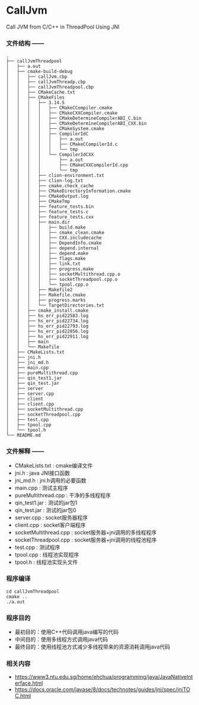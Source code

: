 # CallJvm

Call JVM from C/C++ in ThreadPool Using JNI

### 文件结构 ——

```
.
├── callJvmThreadpool
│   ├── a.out
│   ├── cmake-build-debug
│   │   ├── callJvm.cbp
│   │   ├── callJvmThreadp.cbp
│   │   ├── callJvmThreadpool.cbp
│   │   ├── CMakeCache.txt
│   │   ├── CMakeFiles
│   │   │   ├── 3.14.5
│   │   │   │   ├── CMakeCCompiler.cmake
│   │   │   │   ├── CMakeCXXCompiler.cmake
│   │   │   │   ├── CMakeDetermineCompilerABI_C.bin
│   │   │   │   ├── CMakeDetermineCompilerABI_CXX.bin
│   │   │   │   ├── CMakeSystem.cmake
│   │   │   │   ├── CompilerIdC
│   │   │   │   │   ├── a.out
│   │   │   │   │   ├── CMakeCCompilerId.c
│   │   │   │   │   └── tmp
│   │   │   │   └── CompilerIdCXX
│   │   │   │       ├── a.out
│   │   │   │       ├── CMakeCXXCompilerId.cpp
│   │   │   │       └── tmp
│   │   │   ├── clion-environment.txt
│   │   │   ├── clion-log.txt
│   │   │   ├── cmake.check_cache
│   │   │   ├── CMakeDirectoryInformation.cmake
│   │   │   ├── CMakeOutput.log
│   │   │   ├── CMakeTmp
│   │   │   ├── feature_tests.bin
│   │   │   ├── feature_tests.c
│   │   │   ├── feature_tests.cxx
│   │   │   ├── main.dir
│   │   │   │   ├── build.make
│   │   │   │   ├── cmake_clean.cmake
│   │   │   │   ├── CXX.includecache
│   │   │   │   ├── DependInfo.cmake
│   │   │   │   ├── depend.internal
│   │   │   │   ├── depend.make
│   │   │   │   ├── flags.make
│   │   │   │   ├── link.txt
│   │   │   │   ├── progress.make
│   │   │   │   ├── socketMultithread.cpp.o
│   │   │   │   ├── socketThreadpool.cpp.o
│   │   │   │   └── tpool.cpp.o
│   │   │   ├── Makefile2
│   │   │   ├── Makefile.cmake
│   │   │   ├── progress.marks
│   │   │   └── TargetDirectories.txt
│   │   ├── cmake_install.cmake
│   │   ├── hs_err_pid22583.log
│   │   ├── hs_err_pid22734.log
│   │   ├── hs_err_pid22793.log
│   │   ├── hs_err_pid22856.log
│   │   ├── hs_err_pid22911.log
│   │   ├── main
│   │   └── Makefile
│   ├── CMakeLists.txt
│   ├── jni.h
│   ├── jni_md.h
│   ├── main.cpp
│   ├── pureMultithread.cpp
│   ├── qin_test1.jar
│   ├── qin_test.jar
│   ├── server
│   ├── server.cpp
│   ├── client
│   ├── client.cpp
│   ├── socketMultithread.cpp
│   ├── socketThreadpool.cpp
│   ├── test.cpp
│   ├── tpool.cpp
│   └── tpool.h
└── README.md
```
### 文件解释 ——

- CMakeLists.txt : cmake编译文件
- jni.h : java JNI接口函数
- jni_md.h : jni.h调用的必要函数
- main.cpp : 测试主程序
- pureMultithread.cpp : 干净的多线程程序
- qin_test1.jar : 测试的jar包1
- qin_test.jar : 测试的jar包0
- server.cpp : socket服务器程序
- client.cpp : socket客户端程序
- socketMultithread.cpp : socket服务器+jni调用的多线程程序
- socketThreadpool.cpp : socket服务器+jni调用的线程池程序
- test.cpp : 测试程序
- tpool.cpp : 线程池实现程序
- tpool.h : 线程池实现头文件

### 程序编译

```
cd callJvmThreadpool
cmake ..
./a.out
```

### 程序目的

- 最初目的：使用C++代码调用java编写的代码
- 中间目的：使用多线程方式调用java代码
- 最终目的：使用线程池方式减少多线程带来的资源消耗调用java代码

### 相关内容

- https://www3.ntu.edu.sg/home/ehchua/programming/java/JavaNativeInterface.html
- https://docs.oracle.com/javase/8/docs/technotes/guides/jni/spec/jniTOC.html
